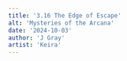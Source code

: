 ```yaml
---
title: '3.16 The Edge of Escape'
alt: 'Mysteries of the Arcana'
date: '2024-10-03'
author: 'J Gray'
artist: 'Keira'
---
```

